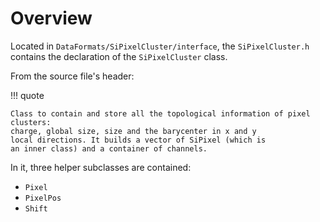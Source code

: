 # Overview

Located in `DataFormats/SiPixelCluster/interface`, the `SiPixelCluster.h` contains
the declaration of the `SiPixelCluster` class. 

From the source file's header:

!!! quote

	Class to contain and store all the topological information of pixel clusters:
	charge, global size, size and the barycenter in x and y
	local directions. It builds a vector of SiPixel (which is
	an inner class) and a container of channels.


In it, three helper subclasses are contained:

- `Pixel`
- `PixelPos`
- `Shift`
